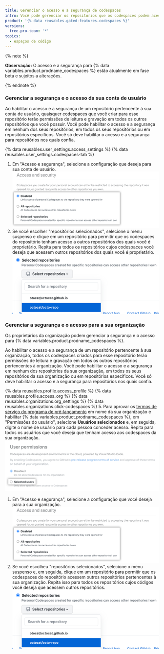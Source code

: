 ```yaml
---
title: Gerenciar o acesso e a segurança de codespaces
intro: Você pode gerenciar os repositórios que os codespaces podem acessar.
product: '{% data reusables.gated-features.codespaces %}'
versions:
  free-pro-team: '*'
topics:
  - espaços de código
---
```


{% note %}

**Observação:** O acesso e a segurança para {% data variables.product.prodname_codespaces %} estão atualmente em fase beta e sujeitos a alterações.

{% endnote %}

### Gerenciar a segurança e o acesso da sua conta de usuário

Ao habilitar o acesso e a segurança de um repositório pertencente à sua conta de usuário, quaisquer codespaces que você criar para esse repositório terão permissões de leitura e gravação em todos os outros repositórios que você possuir. Você pode habilitar o acesso e a segurança em nenhum dos seus repositórios, em todos os seus repositórios ou em repositórios específicos. Você só deve habilitar o acesso e a segurança para repositórios nos quais confia.

{% data reusables.user_settings.access_settings %}
{% data reusables.user_settings.codespaces-tab %}
1. Em "Acesso e segurança", selecione a configuração que deseja para sua conta de usuário. ![Botões de opção para gerenciar repositórios confiáveis](/assets/images/help/settings/codespaces-access-and-security-radio-buttons.png)
1. Se você escolher "repositórios selecionados", selecione o menu suspenso e clique em um repositório para permitir que os codespaces do repositório tenham acesso a outros repositórios dos quais você é proprietário. Repita para todos os repositórios cujos codespaces você deseja que acessem outros repositórios dos quais você é proprietário. ![Menu suspenso "Repositórios selecionados"](/assets/images/help/settings/codespaces-access-and-security-repository-drop-down.png)

### Gerenciar a segurança e o acesso para a sua organização

Os proprietários da organização podem gerenciar a segurança e o acesso para {% data variables.product.prodname_codespaces %}.

Ao habilitar o acesso e a segurança de um repositório pertencente à sua organização, todos os codespaces criados para esse repositório terão permissões de leitura e gravação em todos os outros repositórios pertencentes à organização. Você pode habilitar o acesso e a segurança em nenhum dos repositórios da sua organização, em todos os seus repositórios da sua organização ou em repositórios específicos. Você só deve habilitar o acesso e a segurança para repositórios nos quais confia.

{% data reusables.profile.access_profile %}
{% data reusables.profile.access_org %}
{% data reusables.organizations.org_settings %}
{% data reusables.organizations.click-codespaces %}
5. Para aprovar os [termos de serviço do programa de pré-lançamento](/github/site-policy/github-pre-release-program) em nome da sua organização e habilitar {% data variables.product.prodname_codespaces %}, em "Permissões do usuário", selecione **Usuários selecionados** e, em seguida, digite o nome de usuário para cada pessoa conceder acesso. Repita para todos os usuários que você deseja que tenham acesso aos codespaces da sua organização.  
   ![Botão de opção para "Usuários selecionados"](/assets/images/help/organizations/select-selected-users-radio-button.png)
1. Em "Acesso e segurança", selecione a configuração que você deseja para a sua organização. ![Botões de opção para gerenciar repositórios confiáveis](/assets/images/help/settings/codespaces-access-and-security-radio-buttons.png)
1. Se você escolheu "repositórios selecionados", selecione o menu suspenso e, em seguida, clique em um repositório para permitir que os codespaces do repositório acessem outros repositórios pertencentes à sua organização. Repita isso para todos os repositórios cujos códigos você deseja que acessem outros repositórios. ![Menu suspenso "Repositórios selecionados"](/assets/images/help/settings/codespaces-access-and-security-repository-drop-down.png)
